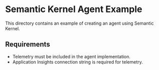 # Semantic Kernel Agent Example

This directory contains an example of creating an agent using Semantic Kernel.

## Requirements
- Telemetry must be included in the agent implementation.
- Application Insights connection string is required for telemetry.

